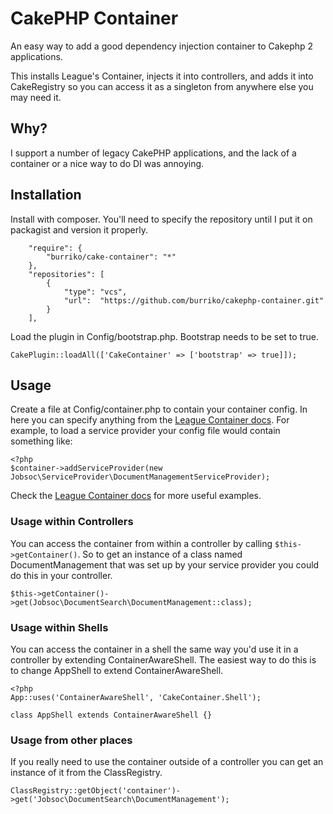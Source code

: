 # CakePHP Container

An easy way to add a good dependency injection container to Cakephp 2 applications.

This installs League's Container, injects it into controllers, and adds it into CakeRegistry so you can access it as a singleton from anywhere else you may need it.

## Why?

I support a number of legacy CakePHP applications, and the lack of a container or a nice way to do DI was annoying.

## Installation

Install with composer. You'll need to specify the repository until I put it on packagist and version it properly.
```
    "require": {
        "burriko/cake-container": "*"
    },
    "repositories": [
        {
            "type": "vcs",
            "url":  "https://github.com/burriko/cakephp-container.git"
        }
    ],
```

Load the plugin in Config/bootstrap.php. Bootstrap needs to be set to true.
```
CakePlugin::loadAll(['CakeContainer' => ['bootstrap' => true]]);
```

## Usage

Create a file at Config/container.php to contain your container config. In here you can specify anything from the [League Container docs](http://container.thephpleague.com). For example, to load a service provider your config file would contain something like:
```
<?php
$container->addServiceProvider(new Jobsoc\ServiceProvider\DocumentManagementServiceProvider);
```

Check the [League Container docs](http://container.thephpleague.com) for more useful examples.

### Usage within Controllers
You can access the container from within a controller by calling `$this->getContainer()`. So to get an instance of a class named DocumentManagement that was set up by your service provider you could do this in your controller.
```
$this->getContainer()->get(Jobsoc\DocumentSearch\DocumentManagement::class);
```

### Usage within Shells
You can access the container in a shell the same way you'd use it in a controller by extending ContainerAwareShell. The easiest way to do this is to change AppShell to extend ContainerAwareShell.
```
<?php
App::uses('ContainerAwareShell', 'CakeContainer.Shell');

class AppShell extends ContainerAwareShell {}
```

### Usage from other places
If you really need to use the container outside of a controller you can get an instance of it from the ClassRegistry.
```
ClassRegistry::getObject('container')->get('Jobsoc\DocumentSearch\DocumentManagement');
```

